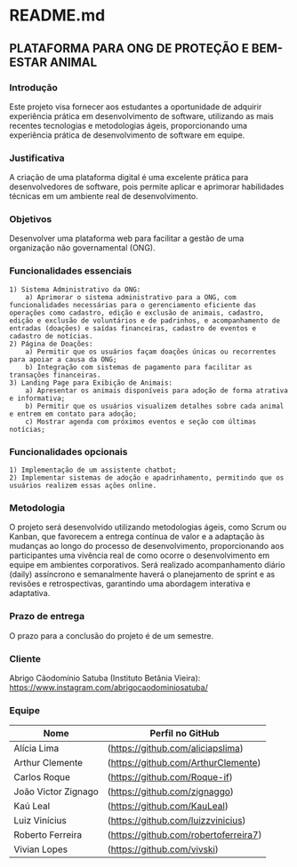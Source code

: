 # README.md

## PLATAFORMA PARA ONG DE PROTEÇÃO E BEM-ESTAR ANIMAL

### Introdução

Este projeto visa fornecer aos estudantes a oportunidade de adquirir experiência prática em desenvolvimento de software, utilizando as mais recentes tecnologias e metodologias ágeis, proporcionando uma experiência prática de desenvolvimento de software em equipe.

### Justificativa

A criação de uma plataforma digital é uma excelente prática para desenvolvedores de software, pois permite aplicar e aprimorar habilidades técnicas em um ambiente real de desenvolvimento.

### Objetivos

Desenvolver uma plataforma web para facilitar a gestão de uma organização não governamental (ONG).

### Funcionalidades essenciais

    1) Sistema Administrativo da ONG:
        a) Aprimorar o sistema administrativo para a ONG, com funcionalidades necessárias para o gerenciamento eficiente das operações como cadastro, edição e exclusão de animais, cadastro, edição e exclusão de voluntários e de padrinhos, e acompanhamento de entradas (doações) e saídas financeiras, cadastro de eventos e cadastro de notícias.
    2) Página de Doações:
        a) Permitir que os usuários façam doações únicas ou recorrentes para apoiar a causa da ONG;
        b) Integração com sistemas de pagamento para facilitar as transações financeiras.
    3) Landing Page para Exibição de Animais:
        a) Apresentar os animais disponíveis para adoção de forma atrativa e informativa;
        b) Permitir que os usuários visualizem detalhes sobre cada animal e entrem em contato para adoção;
        c) Mostrar agenda com próximos eventos e seção com últimas notícias;

### Funcionalidades opcionais

    1) Implementação de um assistente chatbot;
    2) Implementar sistemas de adoção e apadrinhamento, permitindo que os usuários realizem essas ações online.

### Metodologia

O projeto será desenvolvido utilizando metodologias ágeis, como Scrum ou Kanban, que favorecem a entrega contínua de valor e a adaptação às mudanças ao longo do processo de desenvolvimento, proporcionando aos participantes uma vivência real de como ocorre o desenvolvimento em equipe em ambientes corporativos. Será realizado acompanhamento diário (daily) assíncrono e semanalmente haverá o planejamento de sprint e as revisões e retrospectivas, garantindo uma abordagem interativa e adaptativa.

### Prazo de entrega

O prazo para a conclusão do projeto é de um semestre.

### Cliente

Abrigo Cãodomínio Satuba (Instituto Betânia Vieira): https://www.instagram.com/abrigocaodominiosatuba/

### Equipe

| Nome       | Perfil no GitHub             |
| ---------- | ---------------------------- | 
| Alícia Lima | (https://github.com/aliciapslima) |
| Arthur Clemente | (https://github.com/ArthurClemente) |
| Carlos Roque | (https://github.com/Roque-if) |
| João Victor Zignago | (https://github.com/zignaggo) |
| Kaú Leal   | (https://github.com/KauLeal) |
| Luiz Vinícius | (https://github.com/luizzvinicius) |
| Roberto Ferreira | (https://github.com/robertoferreira7) |
| Vivian Lopes | (https://github.com/vivski) |
